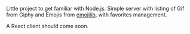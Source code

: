 Little project to get familiar with Node.js. Simple server with listing of Gif from Giphy and Emojis from [emojilib](https://github.com/muan/emojilib), with favorites management.

A React client should come soon.
